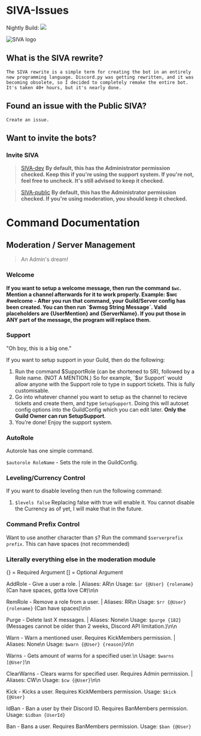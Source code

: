 # SIVA-Issues
Nightly Build: ![](https://greem.visualstudio.com/_apis/public/build/definitions/a8e3cd4d-6001-43ff-ae22-5a7d66420da7/3/badge)

![SIVA logo](https://raw.githubusercontent.com/Greeem/SIVA-Issues/master/Images/SIVA.png)

## What is the SIVA rewrite?
`The SIVA rewrite is a simple term for creating the bot in an entirely new programming language. Discord.py was getting rewritten, and it was becoming obsolete, so I decided to completely remake the entire bot. It's taken 40+ hours, but it's nearly done.`

## Found an issue with the Public SIVA?
`Create an issue.`

## Want to invite the bots?

### Invite SIVA
> [SIVA-dev](https://discordapp.com/oauth2/authorize?scope=bot&client_id=410547925597421571&permissions=8) **By default, this has the Administrator permission checked. Keep this if you're using the support system. If you're not, feel free to uncheck. It's still advised to keep it checked.**

> [SIVA-public](https://discordapp.com/oauth2/authorize?client_id=320942091049893888&scope=bot&permissions=8) **By default, this has the Administrator permission checked. If you're using moderation, you should keep it checked.**



# Command Documentation

## Moderation / Server Management
> An Admin's dream!

### Welcome
**If you want to setup a welcome message, then run the command `$wc`. Mention a channel afterwards for it to work properly. Example: $wc #welcome - After you run that command, your Guild/Server config has been created. You can then run `$wmsg String Message`. Valid placeholders are {UserMention} and {ServerName}. If you put those in ANY part of the message, the program will replace them.**

### Support
"Oh boy, this is a big one."

If you want to setup support in your Guild, then do the following:

1. Run the command $SupportRole (can be shortened to SR), followed by a Role name. (NOT A MENTION.) So for example, `$sr Support` would allow anyone with the Support role to type in support tickets. This is fully customisable.
2. Go into whatever channel you want to setup as the channel to recieve tickets and create them, and type `SetupSupport`. Doing this will autoset config options into the GuildConfig which you can edit later. **Only the Guild Owner can run SetupSupport**.
3. You're done! Enjoy the support system.

### AutoRole

Autorole has one simple command.

`$autorole RoleName` - Sets the role in the GuildConfig.

### Leveling/Currency Control

If you want to disable leveling then run the following command:

1. `$levels false`
Replacing false with true will enable it.
You cannot disable the Currency as of yet, I will make that in the future.

### Command Prefix Control

Want to use another character than `$`? Run the command `$serverprefix prefix`. This can have spaces (not recommended)

### Literally everything else in the moderation module

  {} = Required Argument
  [] = Optional Argument

  AddRole - Give a user a role. | Aliases: AR\n
  Usage: `$ar {@User} {rolename}` (Can have spaces, gotta love C#)\n\n
  
  RemRole - Remove a role from a user. | Aliases: RR\n
  Usage: `$rr {@User} {rolename}` (Can have spaces)\n\n
  
  Purge - Delete last X messages. | Aliases: None\n
  Usage: `$purge {182}` (Messages cannot be older than 2 weeks, Discord API limitation.)\n\n
  
  Warn - Warn a mentioned user. Requires KickMembers permission. | Aliases: None\n
  Usage: `$warn {@User} {reason}`\n\n
  
  Warns - Gets amount of warns for a specified user.\n 
  Usage: `$warns [@User]`\n
  
  ClearWarns - Clears warns for specified user. Requires Admin permission. | Aliases: CW\n
  Usage: `$cw {@User}`\n\n
  
  Kick - Kicks a user. Requires KickMembers permission.
  Usage: `$kick {@User}`
  
  IdBan - Ban a user by their Discord ID. Requires BanMembers permission.
  Usage: `$idban {UserId}`
  
  Ban - Bans a user. Requires BanMembers permission.
  Usage: `$ban {@User}`
  
  


